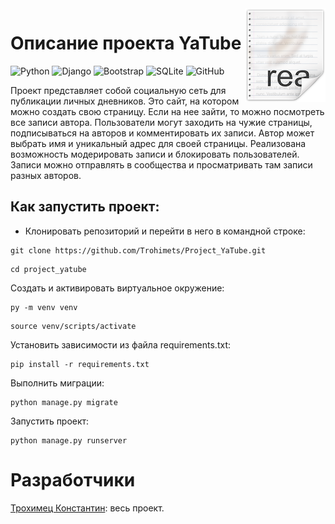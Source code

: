 <img src="icon.png" align="right" />

# Описание проекта YaTube
![Python](https://img.shields.io/badge/python-3670A0?style=for-the-badge&logo=python&logoColor=ffdd54)
![Django](https://img.shields.io/badge/django-%23092E20.svg?style=for-the-badge&logo=django&logoColor=white)
![Bootstrap](https://img.shields.io/badge/bootstrap-%23563D7C.svg?style=for-the-badge&logo=bootstrap&logoColor=white)
![SQLite](https://img.shields.io/badge/sqlite-%2307405e.svg?style=for-the-badge&logo=sqlite&logoColor=white)
![GitHub](https://img.shields.io/badge/github-%23121011.svg?style=for-the-badge&logo=github&logoColor=white)

Проект представляет собой социальную сеть для публикации личных дневников. 
Это сайт, на котором можно создать свою страницу. Если на нее зайти, то можно посмотреть все записи автора.
Пользователи могут заходить на чужие страницы, подписываться на авторов и комментировать их записи.
Автор может выбрать имя и уникальный адрес для своей страницы.
Реализована возможность модерировать записи и блокировать пользователей.
Записи можно отправлять в сообщества и просматривать там записи разных авторов.

## Как запустить проект:
- Клонировать репозиторий и перейти в него в командной строке:
```
git clone https://github.com/Trohimets/Project_YaTube.git
```
```
cd project_yatube
```
Cоздать и активировать виртуальное окружение:
```
py -m venv venv
```
```
source venv/scripts/activate
```
Установить зависимости из файла requirements.txt:
```
pip install -r requirements.txt
```
Выполнить миграции:
```
python manage.py migrate
```
Запустить проект:
```
python manage.py runserver
```

# Разработчики

[Трохимец Константин](https://github.com/Trohimets): весь проект.


